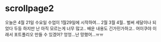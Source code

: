 # scrollpage2
오늘은 4월 21일 수요일
수업이 1월29일에 시작하여...
2월 3월 4월.. 벌써 세달이나 되었다 두둥
하지만 난 아직 모르는게 너무 많고..
배운 내용도 긴가민가하고..
어이쿠야 이래서 포트폴리오 만들 수 있겠어?
엉엉...난 망했어...ㅠㅠ
